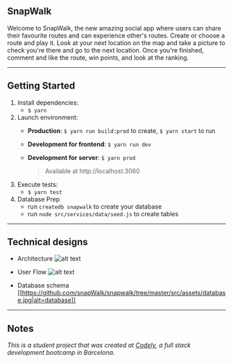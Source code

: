 
## <a>**SnapWalk**</a>

Welcome to SnapWalk, the new amazing social app where users can share their favourite routes and can experience other's routes. Create or choose a route and play it. Look at your next location on the map and take a picture to check you're there and go to the next location. Once you're finished, comment and like the route, win points, and look at the ranking.

---

## <a>Getting Started</a>

1. Install dependencies: 
   - `$ yarn`
2. Launch environment:
   - **Production**: `$ yarn run build:prod` to create, `$ yarn start` to run
   - **Development for frontend**: `$ yarn run dev`
   - **Development for server**: `$ yarn prod`

     > Available at http://localhost:3060
3. Execute tests:
   - `$ yarn test`
4. Database Prep
     - run `createdb snapwalk` to create your database
     - run `node src/services/data/seed.js` to create tables

---

## <a>Technical designs</a>

- Architecture
![alt text](/src/assets/architecture.jpg)

- User Flow
![alt text](https://github.com/snapWalk/snapwalk/raw/assets/user_flow.jpg)

- Database schema
[[https://github.com/snapWalk/snapwalk/tree/master/src/assets/database.jpg|alt=database]]

---

## <a>Notes</a>
_This is a student project that was created at [Codely](http://codely.tech), a full stack development bootcamp in Barcelona._

